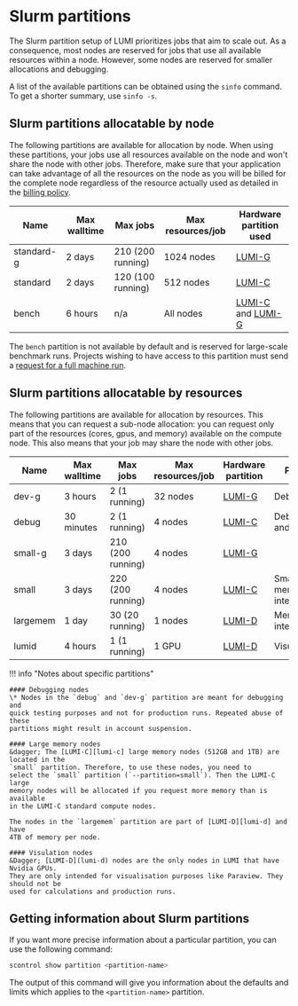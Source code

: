 # Slurm partitions

[lumi-c]: ../../hardware/lumic.md
[lumi-g]: ../../hardware/lumig.md
[lumi-d]: ../../hardware/lumid.md
[herorun]: ./hero-runs.md

The Slurm partition setup of LUMI prioritizes jobs that aim to scale out.
As a consequence, most nodes are reserved for jobs that use all available resources
within a node.
However, some nodes are reserved for smaller allocations and debugging.

A list of the available partitions can be obtained using the `sinfo` command.
To get a shorter summary, use `sinfo -s`.

## Slurm partitions allocatable by node

The following partitions are available for allocation by node. When using
these partitions, your jobs use all resources available on the node and won't
share the node with other jobs. Therefore, make sure that your application can
take advantage of all the resources on the node as you will be billed for the
complete node regardless of the resource actually used as detailed in the
[billing policy](../../runjobs/lumi_env/billing.md).

| Name           | Max walltime | Max jobs          | Max resources/job | Hardware<br>partition<br>used         |
| -------------- | ------------ | ----------------- | ----------------- | --------------------------------------|
| standard-g     | 2 days       | 210 (200 running) | 1024 nodes        | [LUMI-G][lumi-g]                      |
| standard       | 2 days       | 120 (100 running) |  512 nodes        | [LUMI-C][lumi-c]                      |
| bench          | 6 hours      | n/a               |  All nodes        | [LUMI-C][lumi-c] and [LUMI-G][lumi-g] |

The `bench` partition is not available by default and is reserved for
large-scale benchmark runs. Projects wishing to have access to this partition
must send a [request for a full machine run][herorun].

## Slurm partitions allocatable by resources

The following partitions are available for allocation by resources. This means
that you can request a sub-node allocation: you can request only part of the
resources (cores, gpus, and memory) available on the compute node. This also means
that your job may share the node with other jobs.

| Name     | Max walltime | Max jobs                | Max resources/job  | Hardware partition | Purpose                                                     |
| -------- | ------------ | ----------------------- | ------------------ | ------------------ | ----------------------------------------------------------- |
| dev-g    | 3 hours      |   2 (1 running)         | 32 nodes           | [LUMI-G][lumi-g]   | Debugging[\*](#debugging-nodes)                             |
| debug    | 30 minutes   |   2 (1 running)         |  4 nodes           | [LUMI-C][lumi-c]   | Debugging and testing[\*](#debugging-nodes)                 |
| small-g  | 3 days       | 210 (200 running)       |  4 nodes           | [LUMI-G][lumi-g]   |                                                             | 
| small    | 3 days       | 220 (200 running)       |  4 nodes           | [LUMI-C][lumi-c]   | Small or memory intense jobs[&dagger;](#large-memory-nodes) |
| largemem | 1 day        |  30 (20 running)        |  1 nodes           | [LUMI-D][lumi-d]   | Memory intense jobs[&dagger;](#large-memory-nodes)          |
| lumid    | 4 hours      |   1 (1 running)         |  1 GPU             | [LUMI-D][lumi-d]   | Visualisation[&Dagger;](#visualisation-nodes)               |

!!! info "Notes about specific partitions"

    #### Debugging nodes
    \* Nodes in the `debug` and `dev-g` partition are meant for debugging and
    quick testing purposes and not for production runs. Repeated abuse of these
    partitions might result in account suspension.

    #### Large memory nodes
    &dagger; The [LUMI-C][lumi-c] large memory nodes (512GB and 1TB) are located in the
    `small` partition. Therefore, to use these nodes, you need to
    select the `small` partition (`--partition=small`). Then the LUMI-C large
    memory nodes will be allocated if you request more memory than is available
    in the LUMI-C standard compute nodes.
 
    The nodes in the `largemem` partition are part of [LUMI-D][lumi-d] and have
    4TB of memory per node.

    #### Visulation nodes
    &Dagger; [LUMI-D](lumi-d) nodes are the only nodes in LUMI that have Nvidia GPUs.
    They are only intended for visualisation purposes like Paraview. They should not be
    used for calculations and production runs.


## Getting information about Slurm partitions

If you want more precise information about a particular partition, you can use
the following command:

```bash
scontrol show partition <partition-name>
```

The output of this command will give you information about the defaults and
limits which applies to the `<partition-name>` partition.
